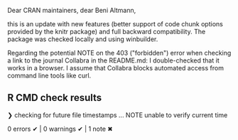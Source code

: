 Dear CRAN maintainers,
dear Beni Altmann,

this is an update with new features (better support of code chunk options provided by the knitr package) and full backward compatibility. The package was checked locally and using winbuilder.

Regarding the potential NOTE on the 403 ("forbidden") error when checking a link to the journal Collabra in the README.md: I double-checked that it works in a browser. I assume that Collabra blocks automated access from command line tools like curl.

## R CMD check results

❯ checking for future file timestamps ... NOTE
  unable to verify current time

0 errors ✔ | 0 warnings ✔ | 1 note ✖


